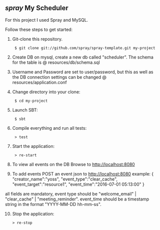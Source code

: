 ## _spray_ My Scheduler

For this project I used Spray and MySQL.

Follow these steps to get started:

1. Git-clone this repository.

        $ git clone git://github.com/spray/spray-template.git my-project

2. Create DB on mysql, create a new db called "scheduler". The schema for the table is @ resources/db/schema.sql

3. Username and Password are set to user/password, but this as well as the DB connection settings can be changed @ resources/application.conf
   
4. Change directory into your clone:

        $ cd my-project

5. Launch SBT:

        $ sbt

6. Compile everything and run all tests:

        > test

7. Start the application:

        > re-start

8. To view all events on the DB Browse to [http://localhost:8080](http://localhost:8080/)

9. To add events POST an event json to [http://localhost:8080](http://localhost:8080/)
example:
{
     "creator_name":"yoss",
     "event_type":"clear_cache",
     "event_target":"resource1",
     "event_time":"2016-07-01 05:13:00"
 } 

all fields are mandatory, event type should be "welcome_email" | "clear_cache" | "meeting_reminder".
event_time should be a timestamp string in the format "YYYY-MM-DD hh-mm-ss".

10. Stop the application:

        > re-stop

